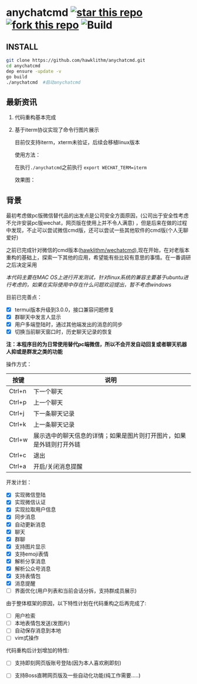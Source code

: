 # anychatcmd  [![star this repo](http://github-svg-buttons.herokuapp.com/star.svg?user=hawklithm&repo=anychatcmd&style=flat&background=1081C1)](http://github.com/hawklithm/anychatcmd) [![fork this repo](http://github-svg-buttons.herokuapp.com/fork.svg?user=hawklithm&repo=anychatcmd&style=flat&background=1081C1)](http://github.com/hawklithm/anychatcmd/fork) ![Build](https://camo.githubusercontent.com/46cb8b3469febc6cdb6fbaea2ef1517c396004e7/68747470733a2f2f7472617669732d63692e6f72672f736a77686974776f7274682f676f6c6561726e2e706e673f6272616e63683d6d6173746572)

## INSTALL

```bash
git clone https://github.com/hawklithm/anychatcmd.git
cd anychatcmd
dep ensure -update -v
go build
./anychatcmd  #启动anychatcmd
```

## 最新资讯

1. 代码重构基本完成

2. 基于iterm协议实现了命令行图片展示
    
    目前仅支持iterm，xterm未验证，后续会移植linux版本
    
    使用方法：
    
    在执行```./anychatcmd```之前执行 ```export WECHAT_TERM=iterm```
    
    效果图：
    
    


## 背景

最初考虑做pc版微信替代品的出发点是公司安全方面原因，(公司出于安全性考虑不允许安装pc版wechat，网页版在使用上并不令人满意)
，但是后来在做的过程中发现，不止可以尝试微信cmd版，还可以尝试一些其他软件的cmd版(个人无聊爱好)

之前已完成针对微信的cmd版本([hawklithm/wechatcmd](https://github.com/hawklithm/wechatcmd)),现在开始，在对老版本重构的基础上，探索一下其他的应用，希望能有些比较有意思的事情。在一番调研之后决定采用 

*本代码主要在MAC OS上进行开发测试，针对linux系统的兼容主要基于ubuntu进行考虑的，如果在实际使用中存在什么问题欢迎提出，暂不考虑windows*

目前已完善点：

- [x] termui版本升级到3.0.0，接口兼容问题修复
- [x] 群聊天中发言人显示
- [x] 用户多端登陆时，通过其他端发出的消息的同步
- [x] 切换当前聊天窗口时，历史聊天记录的恢复

**注：本程序目的为日常使用替代pc端微信，所以不会开发自动回复或者聊天机器人抑或是群发之类的功能**


操作方式：

| 按键 | 说明 |
| --- | --- |
| Ctrl+n | 下一个聊天 |
| Ctrl+p | 上一个聊天 |
| Ctrl+j | 下一条聊天记录 |
| Ctrl+k | 上一条聊天记录 |
| Ctrl+w | 展示选中的聊天信息的详情；如果是图片则打开图片，如果是外链则打开外链 |
| Ctrl+c | 退出 |
| Ctrl+a | 开启/关闭消息提醒 |

开发计划：

- [x] 实现微信登陆
- [x] 实现微信认证
- [x] 实现拉取用户信息
- [x] 同步消息
- [x] 自动更新消息
- [x] 聊天
- [x] 群聊
- [x] 支持图片显示
- [x] 支持emoji表情
- [x] 解析分享消息
- [x] 解析公众号消息
- [x] 支持表情包
- [x] 消息提醒
- [ ] 界面优化(用户列表和当前会话分拆，支持群成员展示)

由于整体框架的原因，以下特性计划在代码重构之后再完成了:

- [ ] 用户检索
- [ ] 本地表情包发送(发图片)
- [ ] 自动保存消息到本地
- [ ] vim式操作

代码重构后计划增加的特性:

- [ ] 支持即刻网页版账号登陆(因为本人喜欢刷即刻)
- [ ] 支持Boss直聘网页版及一些自动化功能(纯工作需要.....)


